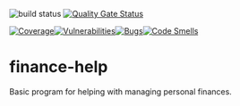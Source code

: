 
![build status](https://travis-ci.org/gline9/finance-help.svg?branch=master)
[![Quality Gate Status](https://sonarcloud.io/api/project_badges/measure?project=gline9_finance-help&metric=alert_status)](https://sonarcloud.io/dashboard?id=gline9_finance-help)

[![Coverage](https://sonarcloud.io/api/project_badges/measure?project=gline9_finance-help&metric=coverage)](https://sonarcloud.io/dashboard?id=gline9_finance-help)[![Vulnerabilities](https://sonarcloud.io/api/project_badges/measure?project=gline9_finance-help&metric=vulnerabilities)](https://sonarcloud.io/dashboard?id=gline9_finance-help)[![Bugs](https://sonarcloud.io/api/project_badges/measure?project=gline9_finance-help&metric=bugs)](https://sonarcloud.io/dashboard?id=gline9_finance-help)[![Code Smells](https://sonarcloud.io/api/project_badges/measure?project=gline9_finance-help&metric=code_smells)](https://sonarcloud.io/dashboard?id=gline9_finance-help)

# finance-help

Basic program for helping with managing personal finances.
